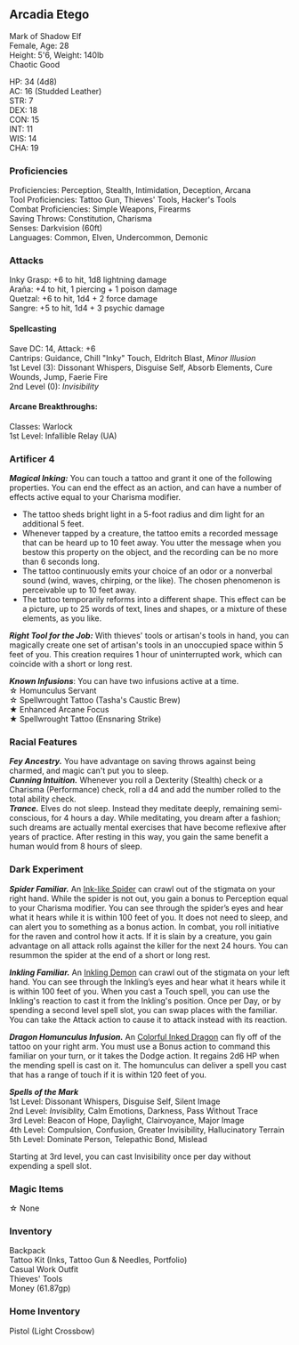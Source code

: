 ## Arcadia Etego
Mark of Shadow Elf \
Female, Age: 28 \
Height: 5'6, Weight: 140lb \
Chaotic Good

HP: 34 (4d8) \
AC: 16 (Studded Leather) \
STR: 7 \
DEX: 18 \
CON: 15 \
INT: 11 \
WIS: 14 \
CHA: 19

### Proficiencies
Proficiencies: Perception, Stealth, Intimidation, Deception, Arcana \
Tool Proficiencies: Tattoo Gun, Thieves' Tools, Hacker's Tools \
Combat Proficiencies: Simple Weapons, Firearms \
Saving Throws: Constitution, Charisma \
Senses: Darkvision (60ft) \
Languages: Common, Elven, Undercommon, Demonic 

### Attacks
Inky Grasp: +6 to hit, 1d8 lightning damage \
Araña: +4 to hit, 1 piercing + 1 poison damage \
Quetzal: +6 to hit, 1d4 + 2 force damage \
Sangre: +5 to hit, 1d4 + 3 psychic damage

#### Spellcasting
Save DC: 14, Attack: +6 \
Cantrips: Guidance, Chill "Inky" Touch, Eldritch Blast, *Minor Illusion* \
1st Level (3): Dissonant Whispers, Disguise Self, Absorb Elements, Cure Wounds, Jump, Faerie Fire \
2nd Level (0): _Invisibility_

#### Arcane Breakthroughs:
Classes: Warlock \
1st Level: Infallible Relay (UA)

### Artificer 4
***Magical Inking:*** You can touch a tattoo and grant it one of the following properties. You can end the effect as an action, and can have a number of effects active equal to your Charisma modifier.
- The tattoo sheds bright light in a 5-foot radius and dim light for an additional 5 feet.
- Whenever tapped by a creature, the tattoo emits a recorded message that can be heard up to 10 feet away. You utter the message when you bestow this property on the object, and the recording can be no more than 6 seconds long.
- The tattoo continuously emits your choice of an odor or a nonverbal sound (wind, waves, chirping, or the like). The chosen phenomenon is perceivable up to 10 feet away.
- The tattoo temporarily reforms into a different shape. This effect can be a picture, up to 25 words of text, lines and shapes, or a mixture of these elements, as you like.


***Right Tool for the Job:*** With thieves' tools or artisan's tools in hand, you can magically create one set of artisan's tools in an unoccupied space within 5 feet of you. This creation requires 1 hour of uninterrupted work, which can coincide with a short or long rest. 

***Known Infusions***: You can have two infusions active at a time.\
☆ Homunculus Servant \
☆ Spellwrought Tattoo (Tasha's Caustic Brew) \
★ Enhanced Arcane Focus \
★ Spellwrought Tattoo (Ensnaring Strike) 

### Racial Features
***Fey Ancestry.*** You have advantage on saving throws against being charmed, and magic can't put you to sleep. \
***Cunning Intuition.*** Whenever you roll a Dexterity (Stealth) check or a Charisma (Performance) check, roll a d4 and add the number rolled to the total ability check. \
***Trance.*** Elves do not sleep. Instead they meditate deeply, remaining semi-conscious, for 4 hours a day.  While meditating, you dream after a fashion; such dreams are actually mental exercises that have become reflexive after years of practice. After resting in this way, you gain the same benefit a human would from 8 hours of sleep.

### Dark Experiment
***Spider Familiar.*** An [Ink-like Spider](https://roll20.net/compendium/dnd5e/Spider#content) can crawl out of the stigmata on your right hand. While the spider is not out, you gain a bonus to Perception equal to your Charisma modifier. You can see through the spider’s eyes and hear what it hears while it is within 100 feet of you. It does not need to sleep, and can alert you to something as a bonus action. In combat, you roll initiative for the raven and control how it acts. If it is slain by a creature, you gain advantage on all attack rolls against the killer for the next 24 hours. You can resummon the spider at the end of a short or long rest. 

***Inkling Familiar.*** An [Inkling Demon](https://5e.tools/bestiary/inkling-mascot-scc.html) can crawl out of the stigmata on your left hand. You can see through the Inkling’s eyes and hear what it hears while it is within 100 feet of you. When you cast a Touch spell, you can use the Inkling's reaction to cast it from the Inkling's position. Once per Day, or by spending a second level spell slot, you can swap places with the familiar. You can take the Attack action to cause it to attack instead with its reaction. 

***Dragon Homunculus Infusion.*** An [Colorful Inked Dragon](https://www.aidedd.org/dnd/monstres.php?vo=homunculus-servant) can fly off of the tattoo on your right arm. You must use a Bonus action to command this familiar on your turn, or it takes the Dodge action. It regains 2d6 HP when the mending spell is cast on it. The homunculus can deliver a spell you cast that has a range of touch if it is within 120 feet of you. 


***Spells of the Mark*** \
1st Level: Dissonant Whispers, Disguise Self, Silent Image \
2nd Level: *Invisiblity,* Calm Emotions, Darkness, Pass Without Trace \
3rd Level: Beacon of Hope, Daylight, Clairvoyance, Major Image \
4th Level: Compulsion, Confusion, Greater Invisibility, Hallucinatory Terrain \
5th Level: Dominate Person, Telepathic Bond, Mislead

Starting at 3rd level, you can cast Invisibility once per day without expending a spell slot.

### Magic Items
☆ None

### Inventory
Backpack \
Tattoo Kit (Inks, Tattoo Gun & Needles, Portfolio) \
Casual Work Outfit \
Thieves' Tools \
Money (61.87gp)

### Home Inventory
Pistol (Light Crossbow)





